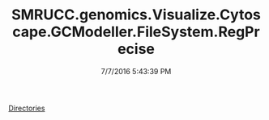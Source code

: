 ﻿---
title: SMRUCC.genomics.Visualize.Cytoscape.GCModeller.FileSystem.RegPrecise
date: 7/7/2016 5:43:39 PM
---

[Directories](T-SMRUCC.genomics.Visualize.Cytoscape.GCModeller.FileSystem.RegPrecise.Directories.html)
